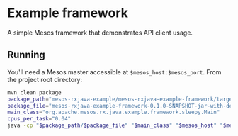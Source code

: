 # Example framework

A simple Mesos framework that demonstrates API client usage.

## Running

You'll need a Mesos master accessible at `$mesos_host:$mesos_port`. From the
project root directory:

```bash
mvn clean package
package_path="mesos-rxjava-example/mesos-rxjava-example-framework/target"
package_file="mesos-rxjava-example-framework-0.1.0-SNAPSHOT-jar-with-dependencies.jar"
main_class="org.apache.mesos.rx.java.example.framework.sleepy.Main"
cpus_per_task="0.04"
java -cp "$package_path/$package_file" "$main_class" "$mesos_host" "$mesos_port" "$cpus_per_task"
```
